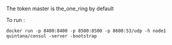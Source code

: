 The token master is the_one_ring by default

To run :

    docker run -p 8400:8400 -p 8500:8500 -p 8600:53/udp -h node1 quintana/consul -server -bootstrap
